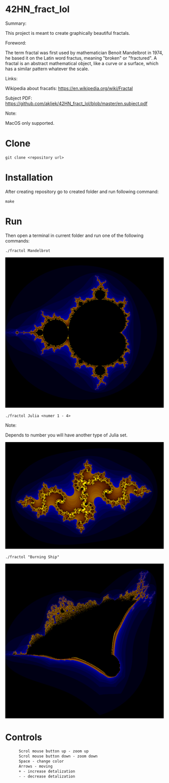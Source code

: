# 42HN_fract_lol
Summary:

This project is meant to create graphically beautiful fractals.

Foreword:

The term fractal was first used by mathematician Benoit Mandelbrot in 1974, he based it on the Latin word fractus, meaning "broken" or "fractured".
A fractal is an abstract mathematical object, like a curve or a surface, which has a similar pattern whatever the scale.

Links:

Wikipedia about fracatls: https://en.wikipedia.org/wiki/Fractal

Subject PDF: https://github.com/akliek/42HN_fract_lol/blob/master/en.subject.pdf

Note:

MacOS only supported.

# Clone
```
git clone <repository url>
```
# Installation
After creating repository go to created folder and run following command:
```
make
```
# Run
Then open a terminal in current folder and run one of the following commands:
```
./fractol Mandelbrot
```
![alt text](https://github.com/akliek/42HN_fract_lol/blob/master/images/Mandelbrot.png?raw=true)
```
./fractol Julia <numer 1 - 4>
```
Note:

Depends to number you will have another type of Julia set.

![alt text](https://github.com/akliek/42HN_fract_lol/blob/master/images/Julia4.png?raw=true)

```
./fractol "Burning Ship"
```
![alt text](https://github.com/akliek/42HN_fract_lol/blob/master/images/Burning%20Ship.png?raw=true)

# Controls
```
      Scrol mouse button up - zoom up
      Scrol mouse button down - zoom down
      Space - change color
      Arrows - moving
      + - increase detalization
      - - decrease detalization
```
